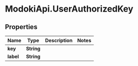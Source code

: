# ModokiApi.UserAuthorizedKey

## Properties
Name | Type | Description | Notes
------------ | ------------- | ------------- | -------------
**key** | **String** |  | 
**label** | **String** |  | 



